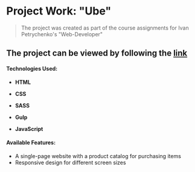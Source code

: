 # Project Work: "Ube"

>The project was created as part of the course assignments for Ivan Petrychenko's "Web-Developer"

## The project can be viewed by following the [link](https://ube.khudorenko.com/)

#### **Technologies Used:**

-  **HTML**

-  **CSS**

-  **SASS**

-  **Gulp**

-  **JavaScript**

#### **Available Features:**
-   A single-page website with a product catalog for purchasing items
-   Responsive design for different screen sizes
